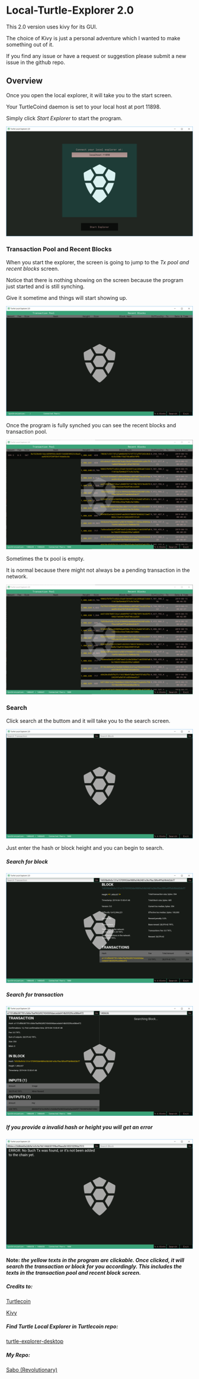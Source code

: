 # Local-Turtle-Explorer 2.0

This 2.0 version uses kivy for its GUI.

The choice of Kivy is just a personal adventure which I wanted to make something out of it.

If you find any issue or have a request or suggestion please submit a new issue in the github repo.


## Overview

Once you open the local explorer, it will take you to the start screen.

Your TurtleCoind daemon is set to your local host at port 11898.

Simply click *Start Explorer* to start the program.

![alt text](img/readme_img/start_screen.PNG)

### Transaction Pool and Recent Blocks

When you start the explorer, the screen is going to jump to the *Tx pool and recent blocks* screen.

Notice that there is nothing showing on the screen because the program just started and is still synching.

Give it sometime and things will start showing up.

![alt text](img/readme_img/main_screen_at_synch.PNG)

Once the program is fully synched you can see the recent blocks and transaction pool.

![alt text](img/readme_img/main_screen_tx_inPool.PNG)

Sometimes the tx pool is empty. 

It is normal because there might not always be a pending transaction in the network.

![alt text](img/readme_img/main_screen_no_tx_inPool.PNG)

### Search

Click search at the buttom and it will take you to the search screen.

![alt text](img/readme_img/Search_screen_empty.PNG)

Just enter the hash or block height and you can begin to search.

##### Search for block
![alt text](img/readme_img/Search_screen_block.PNG)

##### Search for transaction
![alt text](img/readme_img/Search_screen_tx.PNG)

##### If you provide a invalid hash or height you will get an error
![alt text](img/readme_img/Search_screen_tx_error.PNG)

#### Note: *the yellow texts in the program are clickable. Once clicked, it will search the transaction or block for you accordingly. This includes the texts in the transaction pool and recent block screen.*





##### Credits to:

[Turtlecoin](https://github.com/turtlecoin)

[Kivy](https://kivy.org/#home)

##### Find Turtle Local Explorer in Turtlecoin repo:

[turtle-explorer-desktop](https://github.com/turtlecoin/turtle-explorer-desktop)

##### My Repo:

[Sabo (Revolutionary)](https://github.com/yumingchangsabodota)
